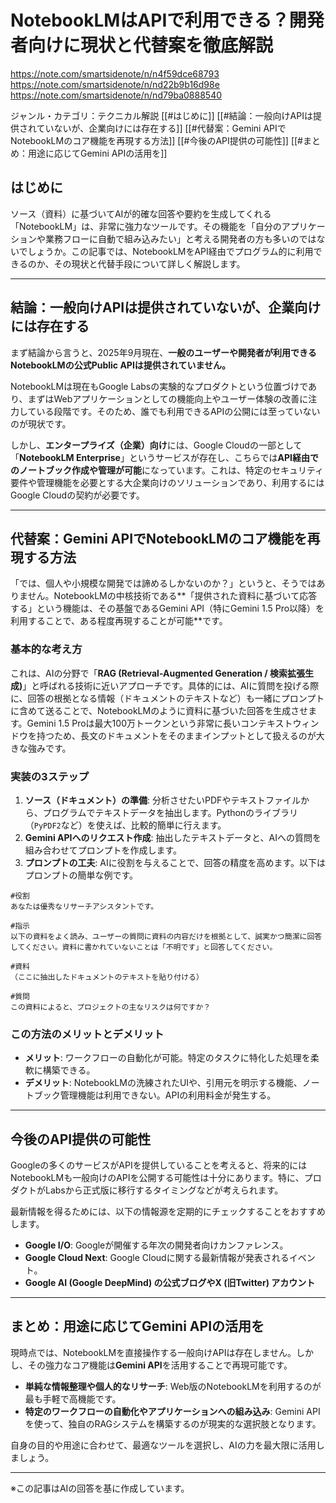 # NotebookLMはAPIで利用できる？開発者向けに現状と代替案を徹底解説

https://note.com/smartsidenote/n/n4f59dce68793
https://note.com/smartsidenote/n/nd22b9b16d98e
https://note.com/smartsidenote/n/nd79ba0888540

ジャンル・カテゴリ：テクニカル解説
[[#はじめに]]
[[#結論：一般向けAPIは提供されていないが、企業向けには存在する]]
[[#代替案：Gemini APIでNotebookLMのコア機能を再現する方法]]
[[#今後のAPI提供の可能性]]
[[#まとめ：用途に応じてGemini APIの活用を]]

## はじめに
ソース（資料）に基づいてAIが的確な回答や要約を生成してくれる「NotebookLM」は、非常に強力なツールです。その機能を「自分のアプリケーションや業務フローに自動で組み込みたい」と考える開発者の方も多いのではないでしょうか。この記事では、NotebookLMをAPI経由でプログラム的に利用できるのか、その現状と代替手段について詳しく解説します。

---

## 結論：一般向けAPIは提供されていないが、企業向けには存在する
まず結論から言うと、2025年9月現在、**一般のユーザーや開発者が利用できるNotebookLMの公式Public APIは提供されていません。**

NotebookLMは現在もGoogle Labsの実験的なプロダクトという位置づけであり、まずはWebアプリケーションとしての機能向上やユーザー体験の改善に注力している段階です。そのため、誰でも利用できるAPIの公開には至っていないのが現状です。

しかし、**エンタープライズ（企業）向け**には、Google Cloudの一部として「**NotebookLM Enterprise**」というサービスが存在し、こちらでは**API経由でのノートブック作成や管理が可能**になっています。これは、特定のセキュリティ要件や管理機能を必要とする大企業向けのソリューションであり、利用するにはGoogle Cloudの契約が必要です。

---

## 代替案：Gemini APIでNotebookLMのコア機能を再現する方法
「では、個人や小規模な開発では諦めるしかないのか？」というと、そうではありません。NotebookLMの中核技術である**「提供された資料に基づいて応答する」という機能は、その基盤であるGemini API（特にGemini 1.5 Pro以降）を利用することで、ある程度再現することが可能**です。

### 基本的な考え方
これは、AIの分野で「**RAG (Retrieval-Augmented Generation / 検索拡張生成)**」と呼ばれる技術に近いアプローチです。具体的には、AIに質問を投げる際に、回答の根拠となる情報（ドキュメントのテキストなど）も一緒にプロンプトに含めて送ることで、NotebookLMのように資料に基づいた回答を生成させます。Gemini 1.5 Proは最大100万トークンという非常に長いコンテキストウィンドウを持つため、長文のドキュメントをそのままインプットとして扱えるのが大きな強みです。

### 実装の3ステップ
1.  **ソース（ドキュメント）の準備**:
    分析させたいPDFやテキストファイルから、プログラムでテキストデータを抽出します。Pythonのライブラリ（`PyPDF2`など）を使えば、比較的簡単に行えます。
2.  **Gemini APIへのリクエスト作成**:
    抽出したテキストデータと、AIへの質問を組み合わせてプロンプトを作成します。
3.  **プロンプトの工夫**:
    AIに役割を与えることで、回答の精度を高めます。以下はプロンプトの簡単な例です。

 ```
 #役割
あなたは優秀なリサーチアシスタントです。

#指示
以下の資料をよく読み、ユーザーの質問に資料の内容だけを根拠として、誠実かつ簡潔に回答してください。資料に書かれていないことは「不明です」と回答してください。

#資料
（ここに抽出したドキュメントのテキストを貼り付ける）

#質問
この資料によると、プロジェクトの主なリスクは何ですか？
```

### この方法のメリットとデメリット
- **メリット**: ワークフローの自動化が可能。特定のタスクに特化した処理を柔軟に構築できる。
- **デメリット**: NotebookLMの洗練されたUIや、引用元を明示する機能、ノートブック管理機能は利用できない。APIの利用料金が発生する。

---

## 今後のAPI提供の可能性
Googleの多くのサービスがAPIを提供していることを考えると、将来的にはNotebookLMも一般向けのAPIを公開する可能性は十分にあります。特に、プロダクトがLabsから正式版に移行するタイミングなどが考えられます。

最新情報を得るためには、以下の情報源を定期的にチェックすることをおすすめします。
- **Google I/O**: Googleが開催する年次の開発者向けカンファレンス。
- **Google Cloud Next**: Google Cloudに関する最新情報が発表されるイベント。
- **Google AI (Google DeepMind) の公式ブログやX (旧Twitter) アカウント**

---

## まとめ：用途に応じてGemini APIの活用を
現時点では、NotebookLMを直接操作する一般向けAPIは存在しません。しかし、その強力なコア機能は**Gemini API**を活用することで再現可能です。

- **単純な情報整理や個人的なリサーチ**: Web版のNotebookLMを利用するのが最も手軽で高機能です。
- **特定のワークフローの自動化やアプリケーションへの組み込み**: Gemini APIを使って、独自のRAGシステムを構築するのが現実的な選択肢となります。

自身の目的や用途に合わせて、最適なツールを選択し、AIの力を最大限に活用しましょう。

---

※この記事はAIの回答を基に作成しています。